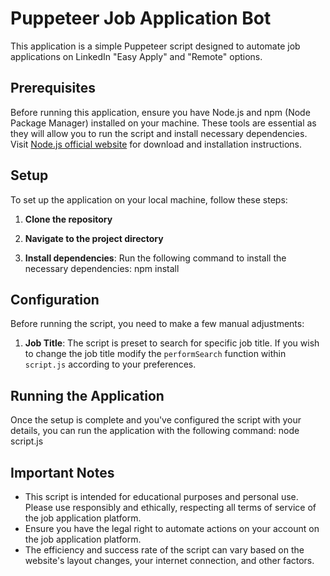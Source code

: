 # Puppeteer Job Application Bot

This application is a simple Puppeteer script designed to automate job applications on LinkedIn "Easy Apply" and "Remote" options.

## Prerequisites

Before running this application, ensure you have Node.js and npm (Node Package Manager) installed on your machine. These tools are essential as they will allow you to run the script and install necessary dependencies. Visit [Node.js official website](https://nodejs.org/) for download and installation instructions.

## Setup

To set up the application on your local machine, follow these steps:

1. **Clone the repository**

2. **Navigate to the project directory**

3. **Install dependencies**: Run the following command to install the necessary dependencies: npm install

## Configuration

Before running the script, you need to make a few manual adjustments:

1. **Job Title**: The script is preset to search for specific job title. If you wish to change the job title modify the `performSearch` function within `script.js` according to your preferences.

## Running the Application

Once the setup is complete and you've configured the script with your details, you can run the application with the following command: 
node script.js


## Important Notes

- This script is intended for educational purposes and personal use. Please use responsibly and ethically, respecting all terms of service of the job application platform.
- Ensure you have the legal right to automate actions on your account on the job application platform.
- The efficiency and success rate of the script can vary based on the website's layout changes, your internet connection, and other factors.





